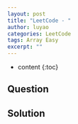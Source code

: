 ```yaml
---
layout: post
title: "LeetCode - "
author: luyao
categories: LeetCode
tags: Array Easy
excerpt: ""
---
```


* content
{:toc}

## Question

## Solution
